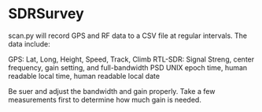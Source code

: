 # SDRSurvey
scan.py will record GPS and RF data to a CSV file at regular intervals. The data include:

GPS: Lat, Long, Height, Speed, Track, Climb
RTL-SDR: Signal Streng, center frequency, gain setting, and full-bandwidth PSD
UNIX epoch time, human readable local time, human readable local date

Be suer and adjust the bandwidth and gain properly. Take a few measurements first to determine how much gain is needed. 
